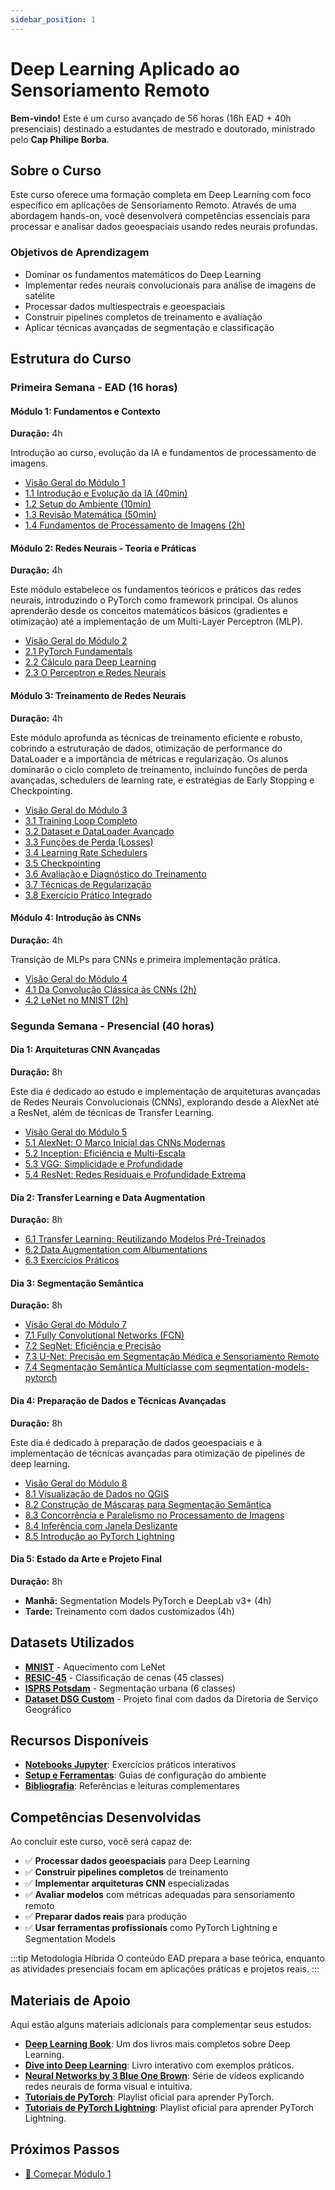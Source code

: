 ```yaml
---
sidebar_position: 1
---
```


# Deep Learning Aplicado ao Sensoriamento Remoto

**Bem-vindo!** Este é um curso avançado de 56 horas (16h EAD + 40h presenciais) destinado a estudantes de mestrado e doutorado, ministrado pelo **Cap Philipe Borba**.

## Sobre o Curso

Este curso oferece uma formação completa em Deep Learning com foco específico em aplicações de Sensoriamento Remoto. Através de uma abordagem hands-on, você desenvolverá competências essenciais para processar e analisar dados geoespaciais usando redes neurais profundas.

### Objetivos de Aprendizagem

- Dominar os fundamentos matemáticos do Deep Learning
- Implementar redes neurais convolucionais para análise de imagens de satélite
- Processar dados multiespectrais e geoespaciais
- Construir pipelines completos de treinamento e avaliação
- Aplicar técnicas avançadas de segmentação e classificação

## Estrutura do Curso

### Primeira Semana - EAD (16 horas)

#### Módulo 1: Fundamentos e Contexto
**Duração:** 4h

Introdução ao curso, evolução da IA e fundamentos de processamento de imagens.
- [Visão Geral do Módulo 1](./modulos/modulo1/index)
- [1.1 Introdução e Evolução da IA (40min)](./modulos/modulo1/introducao)
- [1.2 Setup do Ambiente (10min)](./modulos/modulo1/setup)
- [1.3 Revisão Matemática (50min)](./modulos/modulo1/matematica)
- [1.4 Fundamentos de Processamento de Imagens (2h)](./modulos/modulo1/processamento-imagens)

#### Módulo 2: Redes Neurais - Teoria e Práticas
**Duração:** 4h

Este módulo estabelece os fundamentos teóricos e práticos das redes neurais, introduzindo o PyTorch como framework principal. Os alunos aprenderão desde os conceitos matemáticos básicos (gradientes e otimização) até a implementação de um Multi-Layer Perceptron (MLP).

- [Visão Geral do Módulo 2](./modulos/modulo2/visao_geral)
- [2.1 PyTorch Fundamentals](./modulos/modulo2/pytorch_vs_numpy)
- [2.2 Cálculo para Deep Learning](./modulos/modulo2/calculo_dl)
- [2.3 O Perceptron e Redes Neurais](./modulos/modulo2/perceptron)

#### Módulo 3: Treinamento de Redes Neurais
**Duração:** 4h

Este módulo aprofunda as técnicas de treinamento eficiente e robusto, cobrindo a estruturação de dados, otimização de performance do DataLoader e a importância de métricas e regularização. Os alunos dominarão o ciclo completo de treinamento, incluindo funções de perda avançadas, schedulers de learning rate, e estratégias de Early Stopping e Checkpointing.

- [Visão Geral do Módulo 3](./modulos/modulo3/visao_geral)
- [3.1 Training Loop Completo](./modulos/modulo3/training_loop)
- [3.2 Dataset e DataLoader Avançado](./modulos/modulo3/dataloader)
- [3.3 Funções de Perda (Losses)](./modulos/modulo3/losses)
- [3.4 Learning Rate Schedulers](./modulos/modulo3/learning_rate_schedulers)
- [3.5 Checkpointing](./modulos/modulo3/checkpointing)
- [3.6 Avaliação e Diagnóstico do Treinamento](./modulos/modulo3/avaliacao_treinamento)
- [3.7 Técnicas de Regularização](./modulos/modulo3/regularizers)
- [3.8 Exercício Prático Integrado](./modulos/modulo3/treinamento_completo)

#### Módulo 4: Introdução às CNNs
**Duração:** 4h

Transição de MLPs para CNNs e primeira implementação prática.

- [Visão Geral do Módulo 4](./modulos/modulo4/visao_geral)
- [4.1 Da Convolução Clássica às CNNs (2h)](./modulos/modulo4/convolucao-classica-cnns/)
- [4.2 LeNet no MNIST (2h)](./modulos/modulo4/lenet-mnist/)

### Segunda Semana - Presencial (40 horas)

#### Dia 1: Arquiteturas CNN Avançadas
**Duração:** 8h

Este dia é dedicado ao estudo e implementação de arquiteturas avançadas de Redes Neurais Convolucionais (CNNs), explorando desde a AlexNet até a ResNet, além de técnicas de Transfer Learning.

- [Visão Geral do Módulo 5](./modulos/modulo5/visao_geral)
- [5.1 AlexNet: O Marco Inicial das CNNs Modernas](./modulos/modulo5/alexnet)
- [5.2 Inception: Eficiência e Multi-Escala](./modulos/modulo5/inception)
- [5.3 VGG: Simplicidade e Profundidade](./modulos/modulo5/vgg_family)
- [5.4 ResNet: Redes Residuais e Profundidade Extrema](./modulos/modulo5/resnet)

#### Dia 2: Transfer Learning e Data Augmentation
**Duração:** 8h

- [6.1 Transfer Learning: Reutilizando Modelos Pré-Treinados](./modulos/modulo6/transfer_learning)
- [6.2 Data Augmentation com Albumentations](./modulos/modulo6/data_augmentation_albumentations)
- [6.3 Exercícios Práticos](./modulos/modulo6/exercicios)

#### Dia 3: Segmentação Semântica
**Duração:** 8h

- [Visão Geral do Módulo 7](./modulos/modulo7/visao_geral)
- [7.1 Fully Convolutional Networks (FCN)](./modulos/modulo7/fcn)
- [7.2 SegNet: Eficiência e Precisão](./modulos/modulo7/segnet)
- [7.3 U-Net: Precisão em Segmentação Médica e Sensoriamento Remoto](./modulos/modulo7/unet)
- [7.4 Segmentação Semântica Multiclasse com segmentation-models-pytorch](./modulos/modulo7/segmentation_models_pytorch)

#### Dia 4: Preparação de Dados e Técnicas Avançadas
**Duração:** 8h

Este dia é dedicado à preparação de dados geoespaciais e à implementação de técnicas avançadas para otimização de pipelines de deep learning.

- [Visão Geral do Módulo 8](./modulos/modulo8/visao_geral)
- [8.1 Visualização de Dados no QGIS](./modulos/modulo8/visualizacao_dados_qgis)
- [8.2 Construção de Máscaras para Segmentação Semântica](./modulos/modulo8/construcao_mascaras)
- [8.3 Concorrência e Paralelismo no Processamento de Imagens](./modulos/modulo8/paralel_processing)
- [8.4 Inferência com Janela Deslizante](./modulos/modulo8/sliding_window_guide)
- [8.5 Introdução ao PyTorch Lightning](./modulos/modulo8/pytorch_lightning_course)

#### Dia 5: Estado da Arte e Projeto Final
**Duração:** 8h

- **Manhã:** Segmentation Models PyTorch e DeepLab v3+ (4h)
- **Tarde:** Treinamento com dados customizados (4h)

## Datasets Utilizados

- **[MNIST](./recursos/datasets/mnist/)** - Aquecimento com LeNet
- **[RESIC-45](./recursos/datasets/resic45/)** - Classificação de cenas (45 classes)
- **[ISPRS Potsdam](./recursos/datasets/isprs-potsdam/)** - Segmentação urbana (6 classes)
- **[Dataset DSG Custom](./recursos/datasets/dsg-custom/)** - Projeto final com dados da Diretoria de Serviço Geográfico

## Recursos Disponíveis

- **[Notebooks Jupyter](./exercicios/)**: Exercícios práticos interativos
- **[Setup e Ferramentas](./recursos/setup/)**: Guias de configuração do ambiente
- **[Bibliografia](./recursos/referencias/)**: Referências e leituras complementares

## Competências Desenvolvidas

Ao concluir este curso, você será capaz de:

- ✅ **Processar dados geoespaciais** para Deep Learning
- ✅ **Construir pipelines completos** de treinamento
- ✅ **Implementar arquiteturas CNN** especializadas
- ✅ **Avaliar modelos** com métricas adequadas para sensoriamento remoto
- ✅ **Preparar dados reais** para produção
- ✅ **Usar ferramentas profissionais** como PyTorch Lightning e Segmentation Models

:::tip Metodologia Híbrida
O conteúdo EAD prepara a base teórica, enquanto as atividades presenciais focam em aplicações práticas e projetos reais.
:::

## Materiais de Apoio

Aqui estão alguns materiais adicionais para complementar seus estudos:

- **[Deep Learning Book](https://www.deeplearningbook.org)**: Um dos livros mais completos sobre Deep Learning.
- **[Dive into Deep Learning](https://d2l.ai)**: Livro interativo com exemplos práticos.
- **[Neural Networks by 3 Blue One Brown](https://www.youtube.com/watch?v=aircAruvnKk&list=PLZHQObOWTQDNU6R1_67000Dx_ZCJB-3pi&pp=0gcJCWUEOCosWNin)**: Série de vídeos explicando redes neurais de forma visual e intuitiva.
- **[Tutoriais de PyTorch](https://www.youtube.com/watch?v=2S1dgHpqCdk&list=PLhhyoLH6IjfxeoooqP9rhU3HJIAVAJ3Vz)**: Playlist oficial para aprender PyTorch.
- **[Tutoriais de PyTorch Lightning](https://www.youtube.com/watch?v=XbIN9LaQycQ&list=PLhhyoLH6IjfyL740PTuXef4TstxAK6nGP)**: Playlist oficial para aprender PyTorch Lightning.

## Próximos Passos

- [🚀 Começar Módulo 1](./modulos/modulo1/index)